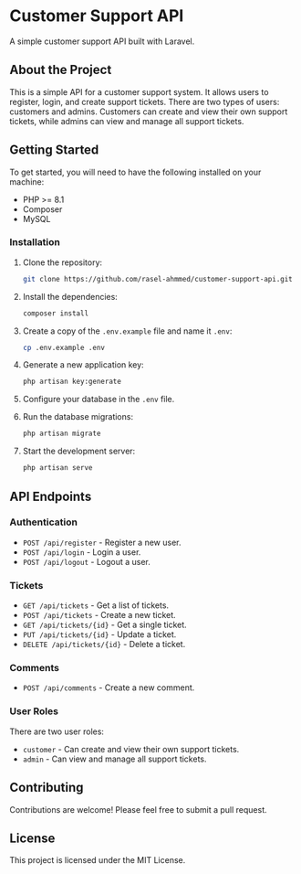 # Customer Support API

A simple customer support API built with Laravel.

## About the Project

This is a simple API for a customer support system. It allows users to register, login, and create support tickets. There are two types of users: customers and admins. Customers can create and view their own support tickets, while admins can view and manage all support tickets.

## Getting Started

To get started, you will need to have the following installed on your machine:

*   PHP >= 8.1
*   Composer
*   MySQL

### Installation

1.  Clone the repository:

    ```bash
    git clone https://github.com/rasel-ahmmed/customer-support-api.git
    ```

2.  Install the dependencies:

    ```bash
    composer install
    ```

3.  Create a copy of the `.env.example` file and name it `.env`:

    ```bash
    cp .env.example .env
    ```

4.  Generate a new application key:

    ```bash
    php artisan key:generate
    ```

5.  Configure your database in the `.env` file.

6.  Run the database migrations:

    ```bash
    php artisan migrate
    ```

7.  Start the development server:

    ```bash
    php artisan serve
    ```

## API Endpoints

### Authentication

*   `POST /api/register` - Register a new user.
*   `POST /api/login` - Login a user.
*   `POST /api/logout` - Logout a user.

### Tickets

*   `GET /api/tickets` - Get a list of tickets.
*   `POST /api/tickets` - Create a new ticket.
*   `GET /api/tickets/{id}` - Get a single ticket.
*   `PUT /api/tickets/{id}` - Update a ticket.
*   `DELETE /api/tickets/{id}` - Delete a ticket.

### Comments

*   `POST /api/comments` - Create a new comment.

### User Roles

There are two user roles:

*   `customer` - Can create and view their own support tickets.
*   `admin` - Can view and manage all support tickets.

## Contributing

Contributions are welcome! Please feel free to submit a pull request.

## License

This project is licensed under the MIT License.